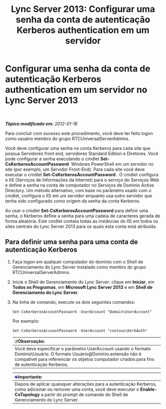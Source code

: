 ﻿---
title: 'Lync Server 2013: Configurar uma senha da conta de autenticação Kerberos authentication em um servidor'
TOCTitle: Configurar uma senha da conta de autenticação Kerberos authentication em um servidor
ms:assetid: 902d3292-678d-4512-9248-586053cb638b
ms:mtpsurl: https://technet.microsoft.com/pt-br/library/Gg398734(v=OCS.15)
ms:contentKeyID: 49307439
ms.date: 05/19/2016
mtps_version: v=OCS.15
ms.translationtype: HT
---

# Configurar uma senha da conta de autenticação Kerberos authentication em um servidor no Lync Server 2013

 

_**Tópico modificado em:** 2012-01-16_

Para concluir com sucesso este procedimento, você deve ter feito logon como usuário membro do grupo RTCUniversalServerAdmins.

Você deve configurar uma senha na conta Kerberos para cada site que possua Servidores front end, servidores Standard Edition e Diretores. Você pode configurar a senha executando o cmdlet **Set-CsKerberosAccountPassword**  Windows PowerShell em um servidor no site (por exemplo, um Servidor Front-End). Para cada site você deve executar o cmdlet **Set-CsKerberosAccountPassword** . O cmdlet configura o IIS (Serviços de Informações da Internet) para o serviço do Serviços Web e define a senha na conta de computador no Serviços de Domínio Active Directory. Um método alternativo, com base no parâmetro usado com o cmdlet, configura o IIS em um servidor enquanto usa outro servidor que tenha sido configurado como origem da senha da conta Kerberos.

Ao usar o cmdlet **Set-CsKerberosAccountPassword** para definir uma senha, o Kerberos define a senha para uma cadeia de caracteres gerada de forma aleatória. Este cmdlet contata todas as instâncias do IIS em todos os sites centrais do Lync Server 2013 para os quais esta conta está atribuída.

## Para definir uma senha para uma conta de autenticação Kerberos

1.  Faça logon em qualquer computador do domínio com o Shell de Gerenciamento do Lync Server instalado como membro do grupo RTCUniversalServerAdmins.

2.  Inicie o Shell de Gerenciamento do Lync Server: clique em **Iniciar**, em **Todos os Programas**, em **Microsoft Lync Server 2013** e em **Shell de Gerenciamento do Lync Server**.

3.  Na linha de comando, execute os dois seguintes comandos:
    
        Set-CsKerberosAccountPassword -UserAccount "Domain\UserAccount"
    
    Por exemplo:
    
        Set-CsKerberosAccountPassword -UserAccount "contoso\KerbAuth"
    
    <table>
    <thead>
    <tr class="header">
    <th><img src="images/Gg425756.note(OCS.15).gif" title="note" alt="note" />Observação:</th>
    </tr>
    </thead>
    <tbody>
    <tr class="odd">
    <td>Você deve especificar o parâmetro UserAccount usando o formato Domínio\Usuário. O formato Usuário@Domínio.extensão não é compatível para referenciar os objetos computador criados para fins de autenticação Kerberos.</td>
    </tr>
    </tbody>
    </table>
    
    <table>
    <thead>
    <tr class="header">
    <th><img src="images/Gg425939.important(OCS.15).gif" title="important" alt="important" />Importante:</th>
    </tr>
    </thead>
    <tbody>
    <tr class="odd">
    <td>Depois de aplicar quaisquer alterações para a autenticação Kerberos, como adicionar ou remover uma conta, você deve executar o <strong>Enable-CsTopology</strong> a partir do prompt de comando do Shell de Gerenciamento do Lync Server.</td>
    </tr>
    </tbody>
    </table>

